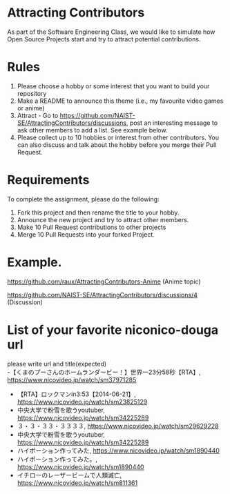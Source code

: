 # Attracting Contributors
As part of the Software Engineering Class, we would like to simulate how Open Source Projects start and try to attract potential contributions.

# Rules

1. Please choose a hobby or some interest that you want to build your repository
2. Make a README to announce this theme (i.e., my favourite video games or anime)
3. Attract - Go to https://github.com/NAIST-SE/AttractingContributors/discussions, post an interesting message to ask other members to add a list. See example below.
4. Please collect up to 10 hobbies or interest from other contributors. You can also discuss and talk about the hobby before you merge their Pull Request.

# Requirements
To complete the assignment, please do the following:
1. Fork this project and then rename the title to your hobby. 
2. Announce the new project and try to attract other members.
3. Make 10 Pull Request contributions to other projects
4. Merge 10 Pull Requests into your forked Project.

# Example. 
https://github.com/raux/AttractingContributors-Anime (Anime topic)

https://github.com/NAIST-SE/AttractingContributors/discussions/4 (Discussion)

# List of your favorite niconico-douga url  
please write url and title(expected)  
-【くまのプーさんのホームランダービー！】世界一23分58秒【RTA】, https://www.nicovideo.jp/watch/sm37971285  
- 【RTA】ロックマンin3:53【2014-06-21】, https://www.nicovideo.jp/watch/sm23825129  
- 中央大学で粉雪を歌うyoutuber, https://www.nicovideo.jp/watch/sm34225289  
- ３・３・３３・３３３３, https://www.nicovideo.jp/watch/sm29629228
- 中央大学で粉雪を歌うyoutuber, https://www.nicovideo.jp/watch/sm34225289
- ハイポーション作ってみた, https://www.nicovideo.jp/watch/sm1890440
- ハイポーション作ってみた。,  https://www.nicovideo.jp/watch/sm1890440
- イチローのレーザービームで人類滅亡, https://www.nicovideo.jp/watch/sm811361
